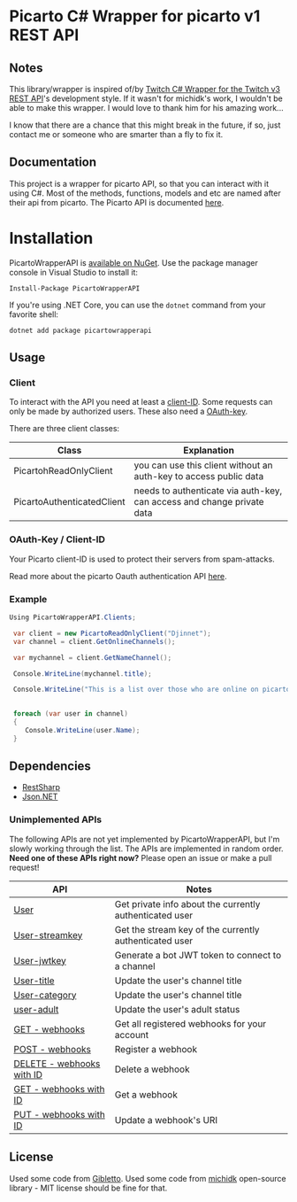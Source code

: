 # Picarto C# Wrapper for picarto v1 REST API

## Notes
This library/wrapper is inspired of/by [Twitch C# Wrapper for the Twitch v3 REST API](https://github.com/michidk/TwitchCSharp)'s development style.
If it wasn't for michidk's work, I wouldn't be able to make this wrapper. I would love to thank him for his amazing work...

I know that there are a chance that this might break in the future, if so, just contact me or someone who are smarter than a fly to fix it. 

## Documentation
This project is a wrapper for picarto API, so that you can interact with it using C#.
Most of the methods, functions, models and etc are named after their api from picarto.
The Picarto API is documented [here](https://docs.picarto.tv/api/).

# Installation

PicartoWrapperAPI is [available on NuGet](https://www.nuget.org/packages/picartowrapperapi/). Use the package manager
console in Visual Studio to install it:

```
Install-Package PicartoWrapperAPI
```

If you're using .NET Core, you can use the `dotnet` command from your favorite shell:

```
dotnet add package picartowrapperapi
```


## Usage
### Client
To interact with the API you need at least a [client-ID](#oauth-key-/-client-id). Some requests can only be made by authorized users. These also need a [OAuth-key](#oauth-key-/-client-id).

There are three client classes:

| Class                          | Explanation                                                            |
| ------------------------------ | ---------------------------------------------------------------------- |
| PicartohReadOnlyClient         | you can use this client without an auth-key to access public data      |
| PicartoAuthenticatedClient     | needs to authenticate via auth-key, can access and change private data |


### OAuth-Key / Client-ID
Your Picarto client-ID is used to protect their servers from spam-attacks. 

Read more about the picarto Oauth authentication API [here](https://oauth.picarto.tv/).

### Example
```c#
Using PicartoWrapperAPI.Clients;

 var client = new PicartoReadOnlyClient("Djinnet");
 var channel = client.GetOnlineChannels();

 var mychannel = client.GetNameChannel();

 Console.WriteLine(mychannel.title);

 Console.WriteLine("This is a list over those who are online on picarto right now.");

            
 foreach (var user in channel)
 {
    Console.WriteLine(user.Name);
 }

```

## Dependencies
- [RestSharp](http://restsharp.org/)
- [Json.NET](http://www.newtonsoft.com/json)

### Unimplemented APIs

The following APIs are not yet implemented by PicartoWrapperAPI, but I'm slowly working through the list. The APIs are implemented in random order. **Need one of these APIs right now?** Please open an issue or make a pull request! 

| API | Notes |
|-----|-------|
| [User](https://docs.picarto.tv/api/#!/user/get_user) | Get private info about the currently authenticated user|
| [User-streamkey](https://docs.picarto.tv/api/#!/user/get_user_streamkey) | Get the stream key of the currently authenticated user|
| [User-jwtkey](https://docs.picarto.tv/api/#!/user/get_user_jwtkey) | Generate a bot JWT token to connect to a channel|
| [User-title](https://docs.picarto.tv/api/#!/user/post_user_title) | Update the user's channel title|
| [User-category](https://docs.picarto.tv/api/#!/user/post_user_category) | Update the user's channel title|
| [user-adult](https://docs.picarto.tv/api/#!/user/post_user_adult) | Update the user's adult status|
| [GET - webhooks](https://docs.picarto.tv/api/#!/webhook/get_webhooks) | Get all registered webhooks for your account|
| [POST - webhooks](https://docs.picarto.tv/api/#!/webhook/post_webhooks) | Register a webhook|
| [DELETE - webhooks with ID](https://docs.picarto.tv/api/#!/webhook/delete_webhooks_webhook_id) | Delete a webhook|
| [GET - webhooks with ID](https://docs.picarto.tv/api/#!/webhook/get_webhooks_webhook_id) | Get a webhook|
| [PUT - webhooks with ID](https://docs.picarto.tv/api/#!/webhook/put_webhooks_webhook_id) | Update a webhook's URI|

## License
Used some code from [Gibletto](https://github.com/gibletto).
Used some code from [michidk](https://github.com/michidk)
open-source library - MIT license should be fine for that.
